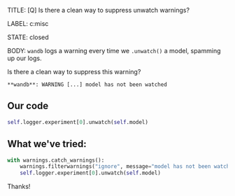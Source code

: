 TITLE:
[Q] Is there a clean way to suppress unwatch warnings?

LABEL:
c:misc

STATE:
closed

BODY:
`wandb` logs a warning every time we `.unwatch()` a model, spamming up our logs.

Is there a clean way to suppress this warning? 

```
**wandb**: WARNING [...] model has not been watched
```

## Our code
``` python
self.logger.experiment[0].unwatch(self.model)
```

## What we've tried:

``` python
with warnings.catch_warnings():
    warnings.filterwarnings("ignore", message="model has not been watched")
    self.logger.experiment[0].unwatch(self.model)
```

Thanks!

